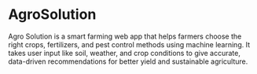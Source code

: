 # AgroSolution
Agro Solution is a smart farming web app that helps farmers choose the right crops, fertilizers, and pest control methods using machine learning. It takes user input like soil, weather, and crop conditions to give accurate, data-driven recommendations for better yield and sustainable agriculture.
